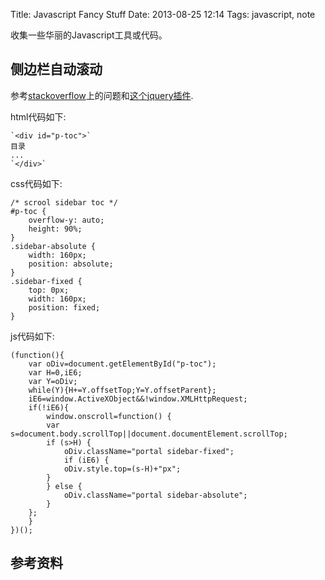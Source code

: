 Title: Javascript Fancy Stuff
Date: 2013-08-25 12:14
Tags: javascript, note

收集一些华丽的Javascript工具或代码。

## 侧边栏自动滚动

参考[stackoverflow](http://stackoverflow.com/questions/9350461/how-to-add-css-style-if-user-scroll-page-over-112px/9350600#9350600)上的问题和[这个jquery插件](https///github.com/cheald/floatingFixed/blob/master/jquery.floatingFixed.js).

html代码如下:

	`<div id="p-toc">`
	目录
	...
	`</div>`

css代码如下:

	/* scrool sidebar toc */
	#p-toc {
	    overflow-y: auto;
	    height: 90%;
	}
	.sidebar-absolute {
	    width: 160px;
	    position: absolute;
	}
	.sidebar-fixed {
	    top: 0px;
	    width: 160px;
	    position: fixed;
	}

js代码如下:

	(function(){
	    var oDiv=document.getElementById("p-toc");
	    var H=0,iE6;
	    var Y=oDiv;
	    while(Y){H+=Y.offsetTop;Y=Y.offsetParent};
	    iE6=window.ActiveXObject&&!window.XMLHttpRequest;
	    if(!iE6){
	        window.onscroll=function() {
		    var s=document.body.scrollTop||document.documentElement.scrollTop;
		    if (s>H) {
		        oDiv.className="portal sidebar-fixed";
		        if (iE6) {
			    oDiv.style.top=(s-H)+"px";
			}
		    } else {
		        oDiv.className="portal sidebar-absolute";
		    }
		};
	    }
	})();

## 参考资料

